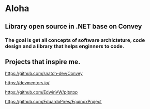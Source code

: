 # Aloha

## Library open source in .NET base on Convey


### The goal is get all concepts of software archicteture, code design and a library that helps enginners to code.


## Projects that inspire me.

https://github.com/snatch-dev/Convey

https://devmentors.io/

https://github.com/EdwinVW/pitstop

https://github.com/EduardoPires/EquinoxProject
